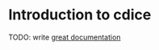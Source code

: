 # Introduction to cdice

TODO: write [great documentation](http://jacobian.org/writing/what-to-write/)
